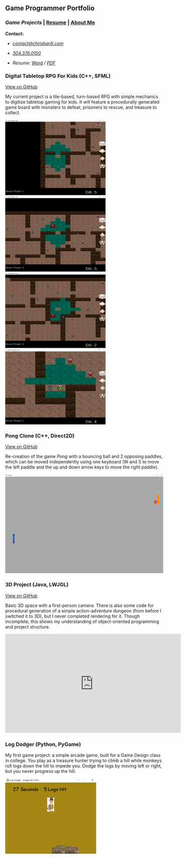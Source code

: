 ## Game Programmer Portfolio

### _Game Projects_ | [Resume][] | [About Me][]

__Contact:__

*  _<contact@chrisbarill.com>_

*  _[304.376.0150](tel:+13043760150)_

*  _Resume: [Word](ChrisBarillResume.docx) / [PDF](ChrisBarillResume.pdf)_

[About Me]: about "Read About Me"
[Game Projects]: projects "View My Projects"
[Resume]: resume "View My Resume"

### Digital Tabletop RPG For Kids (C++, SFML)
[View on GitHub](https://github.com/cbarill2/SimpleDungeonGame)

My current project is a tile-based, turn-based RPG with simple mechanics to digitize tabletop gaming for kids. It will feature a procedurally generated game board with monsters to defeat, prisoners to rescue, and treasure to collect.

<a href="images/simple_gameplay_1.png">
<img src="images/simple_gameplay_1.png" alt="Simple Dungeon Gameplay 1" width="320" height="240">
</a>

<a href="images/simple_gameplay_2.png">
<img src="images/simple_gameplay_2.png" alt="Simple Dungeon Gameplay 2" width="320" height="240">
</a>

<a href="images/simple_gameplay_3.png">
<img src="images/simple_gameplay_3.png" alt="Simple Dungeon Gameplay 3" width="320" height="240">
</a>

<a href="images/simple_gameplay_4.png">
<img src="images/simple_gameplay_4.png" alt="Simple Dungeon Gameplay 4" width="320" height="240">
</a>

### Pong Clone (C++, Direct2D)

[View on GitHub](https://github.com/cbarill2/Direct2DPong)

Re-creation of the game _Pong_ with a bouncing ball and 2 opposing paddles, which can be moved independently using one keyboard (W and S to move the left paddle and the up and down arrow keys to move the right paddle).

<a href="images/pong_gameplay.png">
<img src="images/pong_gameplay.png" alt="Pong Clone Gameplay" width="560" height="315">
</a>

### 3D Project (Java, LWJGL)

[View on GitHub](https://github.com/bourdain-industries/LearningLWJGL)

Basic 3D space with a first-person camera. There is also some code for procedural generation of a simple action-adventure dungeon (from before I switched it to 3D), but I never completed rendering for it. Though incomplete, this shows my understanding of object-oriented programming and project structure.

<iframe width="560" height="315" src="https://www.youtube.com/embed/V2FqSVKOMcY" frameborder="0" allow="accelerometer; autoplay; encrypted-media; gyroscope; picture-in-picture" allowfullscreen></iframe>

### Log Dodger (Python, PyGame)

My first game project: a simple arcade game, built for a Game Design class in college. You play as a treasure hunter trying to climb a hill while monkeys roll logs down the hill to impede you. Dodge the logs by moving left or right, but you never progress up the hill.

<a href="images/logdodger_gameplay.png">
<img src="images/logdodger_gameplay.png" alt="Log Dodger Gameplay" width="290" height="240">
</a>
